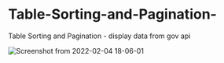 # Table-Sorting-and-Pagination-
 Table Sorting and Pagination  - display data from gov api



![Screenshot from 2022-02-04 18-06-01](https://user-images.githubusercontent.com/56782793/152562871-d8f1c9c3-026e-4644-b337-d5d9465f0852.png)
